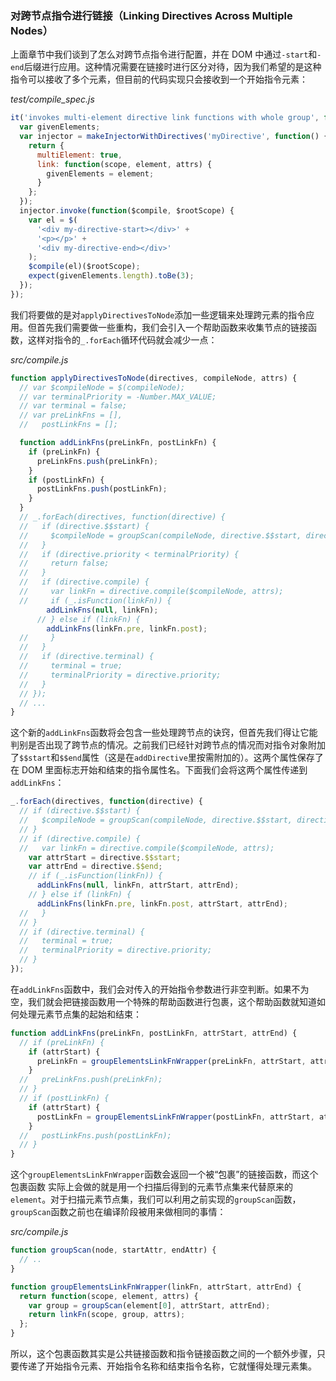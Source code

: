 ### 对跨节点指令进行链接（Linking Directives Across Multiple Nodes）

上面章节中我们谈到了怎么对跨节点指令进行配置，并在 DOM 中通过`-start`和`-end`后缀进行应用。这种情况需要在链接时进行区分对待，因为我们希望的是这种指令可以接收了多个元素，但目前的代码实现只会接收到一个开始指令元素：

_test/compile_spec.js_

```js
it('invokes multi-element directive link functions with whole group', function() {
  var givenElements;
  var injector = makeInjectorWithDirectives('myDirective', function() {
    return {
      multiElement: true,
      link: function(scope, element, attrs) {
        givenElements = element;
      }
    };
  });
  injector.invoke(function($compile, $rootScope) {
    var el = $(
      '<div my-directive-start></div>' +
      '<p></p>' +
      '<div my-directive-end></div>'
    );
    $compile(el)($rootScope);
    expect(givenElements.length).toBe(3);
  });
});
```

我们将要做的是对`applyDirectivesToNode`添加一些逻辑来处理跨元素的指令应用。但首先我们需要做一些重构，我们会引入一个帮助函数来收集节点的链接函数，这样对指令的`_.forEach`循环代码就会减少一点：

_src/compile.js_

```js
function applyDirectivesToNode(directives, compileNode, attrs) {
  // var $compileNode = $(compileNode);
  // var terminalPriority = -Number.MAX_VALUE;
  // var terminal = false;
  // var preLinkFns = [],
  //   postLinkFns = [];

  function addLinkFns(preLinkFn, postLinkFn) {
    if (preLinkFn) {
      preLinkFns.push(preLinkFn);
    }
    if (postLinkFn) {
      postLinkFns.push(postLinkFn);
    }
  }
  // _.forEach(directives, function(directive) {
  //   if (directive.$$start) {
  //     $compileNode = groupScan(compileNode, directive.$$start, directive.$$end);
  //   }
  //   if (directive.priority < terminalPriority) {
  //     return false;
  //   }
  //   if (directive.compile) {
  //     var linkFn = directive.compile($compileNode, attrs);
  //     if (_.isFunction(linkFn)) {
        addLinkFns(null, linkFn);
      // } else if (linkFn) {
        addLinkFns(linkFn.pre, linkFn.post);
  //     }
  //   }
  //   if (directive.terminal) {
  //     terminal = true;
  //     terminalPriority = directive.priority;
  //   }
  // });
  // ...
}
```

这个新的`addLinkFns`函数将会包含一些处理跨节点的诀窍，但首先我们得让它能判别是否出现了跨节点的情况。之前我们已经针对跨节点的情况而对指令对象附加了`$$start`和`$$end`属性（这是在`addDirective`里按需附加的）。这两个属性保存了在 DOM 里面标志开始和结束的指令属性名。下面我们会将这两个属性传递到`addLinkFns`：

```js
_.forEach(directives, function(directive) {
  // if (directive.$$start) {
  //   $compileNode = groupScan(compileNode, directive.$$start, directive.$$end);
  // }
  // if (directive.compile) {
  //   var linkFn = directive.compile($compileNode, attrs);
    var attrStart = directive.$$start;
    var attrEnd = directive.$$end;
    // if (_.isFunction(linkFn)) {
      addLinkFns(null, linkFn, attrStart, attrEnd);
    // } else if (linkFn) {
      addLinkFns(linkFn.pre, linkFn.post, attrStart, attrEnd);
  //   }
  // }
  // if (directive.terminal) {
  //   terminal = true;
  //   terminalPriority = directive.priority;
  // }
});
```

在`addLinkFns`函数中，我们会对传入的开始指令参数进行非空判断。如果不为空，我们就会把链接函数用一个特殊的帮助函数进行包裹，这个帮助函数就知道如何处理元素节点集的起始和结束：

```js
function addLinkFns(preLinkFn, postLinkFn, attrStart, attrEnd) {
  // if (preLinkFn) {
    if (attrStart) {
      preLinkFn = groupElementsLinkFnWrapper(preLinkFn, attrStart, attrEnd);
    }
  //   preLinkFns.push(preLinkFn);
  // }
  // if (postLinkFn) {
    if (attrStart) {
      postLinkFn = groupElementsLinkFnWrapper(postLinkFn, attrStart, attrEnd);
    }
  //   postLinkFns.push(postLinkFn);
  // }
}
```

这个`groupElementsLinkFnWrapper`函数会返回一个被“包裹”的链接函数，而这个包裹函数
实际上会做的就是用一个扫描后得到的元素节点集来代替原来的`element`。对于扫描元素节点集，我们可以利用之前实现的`groupScan`函数，`groupScan`函数之前也在编译阶段被用来做相同的事情：

_src/compile.js_

```js
function groupScan(node, startAttr, endAttr) {
  // ..
}

function groupElementsLinkFnWrapper(linkFn, attrStart, attrEnd) {
  return function(scope, element, attrs) {
    var group = groupScan(element[0], attrStart, attrEnd);
    return linkFn(scope, group, attrs);
  };
}
```

所以，这个包裹函数其实是公共链接函数和指令链接函数之间的一个额外步骤，只要传递了开始指令元素、开始指令名称和结束指令名称，它就懂得处理元素集。